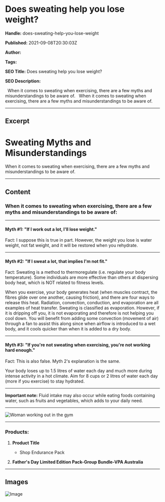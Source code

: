 # Does sweating help you lose weight?

**Handle:** does-sweating-help-you-lose-weight

**Published:** 2021-09-08T20:30:03Z

**Author:**  

**Tags:** 

**SEO Title:** Does sweating help you lose weight?

**SEO Description:** 


 
When it comes to sweating when exercising, there are a few myths and misunderstandings to be aware of.
 
When it comes to sweating when exercising, there are a few myths and misunderstandings to be aware of.

---

## Excerpt

# Sweating Myths and Misunderstandings

When it comes to sweating when exercising, there are a few myths and misunderstandings to be aware of.

---

## Content

### When it comes to sweating when exercising, there are a few myths and misunderstandings to be aware of:

---

#### Myth #1: "If I work out a lot, I'll lose weight."

Fact: I suppose this is true in part. However, the weight you lose is water weight, not fat weight, and it will be restored when you rehydrate.

---

#### Myth #2: "If I sweat a lot, that implies I'm not fit."

Fact: Sweating is a method to thermoregulate (i.e. regulate your body temperature). Some individuals are more effective than others at dispersing body heat, which is NOT related to fitness levels.

When you exercise, your body generates heat (when muscles contract, the fibres glide over one another, causing friction), and there are four ways to release this heat. Radiation, convection, conduction, and evaporation are all examples of heat transfer. Sweating is classified as evaporation. However, if it is dripping off you, it is not evaporating and therefore is not helping you cool down. You will benefit from adding some convection (movement of air) through a fan to assist this along since when airflow is introduced to a wet body, and it cools quicker than when it is added to a dry body.

---

#### Myth #3: "If you're not sweating when exercising, you're not working hard enough."

Fact: This is also false. Myth 2's explanation is the same.

Your body loses up to 1.5 litres of water each day and much more during intense activity in a hot climate. Aim for 8 cups or 2 litres of water each day (more if you exercise) to stay hydrated.

---

**Important note:** Fluid intake may also occur while eating foods containing water, such as fruits and vegetables, which adds to your daily need.

---

![Woman working out in the gym](https://i.shgcdn.com/d4af5097-851b-4237-9e48-83074741e896/-/format/auto/-/preview/3000x3000/-/quality/lighter/)

---

### Products:

1. **Product Title**
   - Shop Endurance Pack

2. **Father's Day Limited Edition Pack-Group Bundle-VPA Australia**

---

## Images

![Image](undefined)

